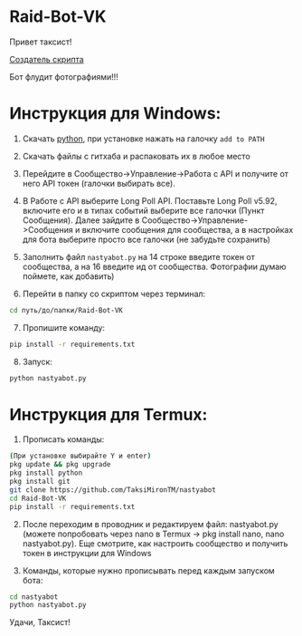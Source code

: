 #  Raid-Bot-VK 
Привет таксист!

[Создатель скрипта](https://vk.com/vlad725)

Бот флудит фотографиями!!!

# Инструкция для Windows:

1. Скачать [python](https://www.python.org/), при установке нажать на галочку `add to PATH`

2. Скачать файлы с гитхаба и распаковать их в любое место

3. Перейдите в Сообщество->Управление->Работа с API и получите от него API токен (галочки выбирать все).

4. В Работе с API выберите Long Poll API. Поставьте Long Poll v5.92, включите его и в типах событий выберите все галочки (Пункт Сообщения). Далее зайдите в Сообщество->Управление->Сообщения и включите сообщения для сообщества, а в настройках для бота выберите просто все галочки (не забудьте сохранить) 

5. Заполнить файл `nastyabot.py` на 14 строке введите токен от сообщества, а на 16 введите ид от сообщества. Фотографии думаю поймете, как добавить)

6. Перейти в папку со скриптом через терминал:
```sh
cd путь/до/папки/Raid-Bot-VK
```

7. Пропишите команду:

```sh
pip install -r requirements.txt
```

8. Запуск: 
```sh
python nastyabot.py
```

# Инструкция для Termux:

1. Прописать команды:
```sh
(При установке выбирайте Y и enter)
pkg update && pkg upgrade
pkg install python
pkg install git
git clone https://github.com/TaksiMironTM/nastyabot
cd Raid-Bot-VK
pip install -r requirements.txt
```

2. После переходим в проводник и редактируем файл: nastyabot.py (можете попробовать через nano в Termux -> pkg install nano, nano nastyabot.py). Еще смотрите, как настроить сообщество и получить токен в инструкции для Windows

3. Команды, которые нужно прописывать перед каждым запуском бота:
```sh
cd nastyabot
python nastyabot.py
```

Удачи, Таксист!
